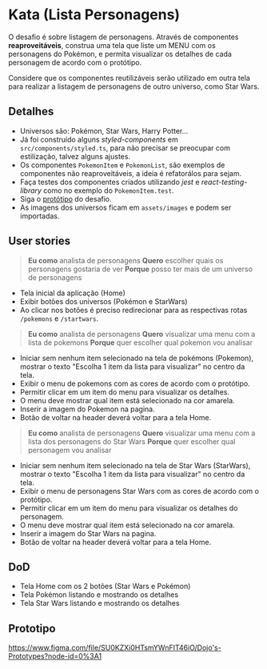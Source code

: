 # Kata (Lista Personagens)

O desafio é sobre listagem de personagens. Através de componentes **reaproveitáveis**, construa uma tela que liste um MENU com os personagens do Pokémon, e permita visualizar os detalhes de cada personagem de acordo com o protótipo. 

Considere que os componentes reutilizáveis serão utilizado em outra tela para realizar a listagem de personagens de outro universo, como Star Wars.

## Detalhes

- Universos são: Pokémon, Star Wars, Harry Potter...
- Já foi construído alguns *styled-components* em `src/components/styled.ts`, para não precisar se preocupar com estilização, talvez alguns ajustes. 
- Os componentes `PokemonItem` e `PokemonList`, são exemplos de componentes não reaproveitáveis, a ideia é refatorálos para sejam. 
- Faça testes dos componentes criados utilizando *jest* e *react-testing-library* como no exemplo do `PokemonItem.test`.
- Siga o [protótipo](https://www.figma.com/file/SU0KZXi0HTsmYWnFIT46iO/Dojo's-Prototypes?node-id=0%3A1) do desafio.
- As imagens dos universos ficam em `assets/images` e podem ser importadas.


## User stories

> **Eu como** analista de personagens
> **Quero** escolher quais os personagens gostaria de ver
> **Porque** posso ter mais de um universo de personagens

- Tela inicial da aplicação (Home)
- Exibir botões dos universos (Pokémon e StarWars)
- Ao clicar nos botões é preciso redirecionar para as respectivas rotas `/pokemons` e `/startwars`.


> **Eu como** analista de personagens
> **Quero** visualizar uma menu com a lista de pokemons
> **Porque** quer escolher qual pokemon vou analisar

- Iniciar sem nenhum item selecionado na tela de pokémons (Pokemon), mostrar o texto "Escolha 1 item da lista para visualizar" no centro da tela.
- Exibir o menu de pokemons com as cores de acordo com o protótipo.
- Permitir clicar em um item do menu para visualizar os detalhes.
- O menu deve mostrar qual item está selecionado na cor amarela.
- Inserir a imagem do Pokemon na pagina.
- Botão de voltar na header deverá voltar para a tela Home.

> **Eu como** analista de personagens
> **Quero** visualizar uma menu com a lista dos personagens do Star Wars
> **Porque** quer escolher qual personagem vou analisar

- Iniciar sem nenhum item selecionado na tela de Star Wars (StarWars), mostrar o texto "Escolha 1 item da lista para visualizar" no centro da tela.
- Exibir o menu de personagens Star Wars com as cores de acordo com o protótipo.
- Permitir clicar em um item do menu para visualizar os detalhes do personagem.
- O menu deve mostrar qual item está selecionado na cor amarela.
- Inserir a imagem do Star Wars na pagina.
- Botão de voltar na header deverá voltar para a tela Home.

## DoD

- Tela Home com os 2 botões (Star Wars e Pokémon)
- Tela Pokémon listando e mostrando os detalhes
- Tela Star Wars listando e mostrando os detalhes

## Prototipo
https://www.figma.com/file/SU0KZXi0HTsmYWnFIT46iO/Dojo's-Prototypes?node-id=0%3A1
